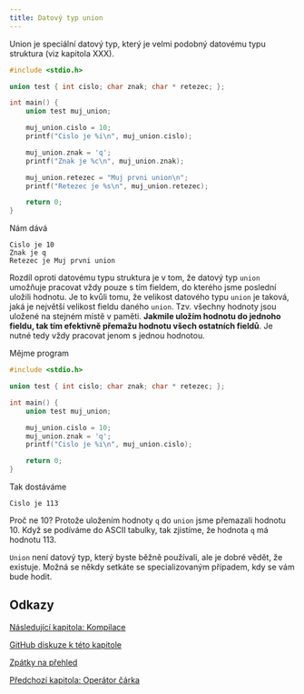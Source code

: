 ```yaml
---
title: Datový typ union
---
```


Union je speciální datový typ, který je velmi podobný datovému typu struktura (viz kapitola XXX).

```c
#include <stdio.h>

union test { int cislo; char znak; char * retezec; };

int main() {
    union test muj_union;

    muj_union.cislo = 10;
    printf("Cislo je %i\n", muj_union.cislo);

    muj_union.znak = 'q';
    printf("Znak je %c\n", muj_union.znak);

    muj_union.retezec = "Muj prvni union\n";
    printf("Retezec je %s\n", muj_union.retezec);

    return 0;
}
```

Nám dává
```
Cislo je 10
Znak je q
Retezec je Muj prvni union
```

Rozdíl oproti datovému typu struktura je v tom, že datový typ `union` umožňuje pracovat vždy pouze s tím fieldem, do kterého jsme poslední uložili hodnotu. Je to kvůli tomu, že velikost datového typu `union` je taková, jaká je největší velikost fieldu daného `union`. Tzv. všechny hodnoty jsou uložené na stejném místě v paměti. **Jakmile uložím hodnotu do jednoho fieldu, tak tím efektivně přemažu hodnotu všech ostatních fieldů**. Je nutné tedy vždy pracovat jenom s jednou hodnotou.

Mějme program

```c
#include <stdio.h>

union test { int cislo; char znak; char * retezec; };

int main() {
    union test muj_union;

    muj_union.cislo = 10;
    muj_union.znak = 'q';
    printf("Cislo je %i\n", muj_union.cislo);

    return 0;
}
```

Tak dostáváme
```
Cislo je 113
```

Proč ne 10? Protože uložením hodnoty `q` do `union` jsme přemazali hodnotu 10. Když se podíváme do ASCII tabulky, tak zjistíme, že hodnota `q` má hodnotu 113.


`Union` není datový typ, který byste běžně používali, ale je dobré vědět, že existuje. Možná se někdy setkáte se specializovaným případem, kdy se vám bude hodit.

## Odkazy
[Následující kapitola: Kompilace](./expert-kompilace.md)

[GitHub diskuze k této kapitole](https://github.com/tomasbruckner/c_lectures/discussions/48)

[Zpátky na přehled](./index.md)

[Předchozí kapitola: Operátor čárka](./volitelne-carka.md)

